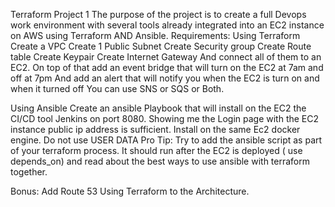 Terraform Project 1
The purpose of the project is to create a full Devops work environment with several tools
already integrated into an EC2 instance on AWS using Terraform AND Ansible.
Requirements:
Using Terraform
Create a VPC
Create 1 Public Subnet
Create Security group
Create Route table
Create Keypair
Create Internet Gateway
And connect all of them to an EC2.
On top of that add an event bridge that will turn on the EC2 at 7am and off at 7pm
And add an alert that will notify you when the EC2 is turn on and when it turned off
You can use SNS or SQS or Both.

Using Ansible
Create an ansible Playbook that will install on the EC2 the CI/CD tool Jenkins on port 8080.
Showing me the Login page with the EC2 instance public ip address is sufficient.
Install on the same Ec2 docker engine.
Do not use USER DATA
Pro Tip:
Try to add the ansible script as part of your terraform process.
It should run after the EC2 is deployed ( use depends_on) and read about the best ways to
use ansible with terraform together.

Bonus: Add Route 53 Using Terraform to the Architecture.
